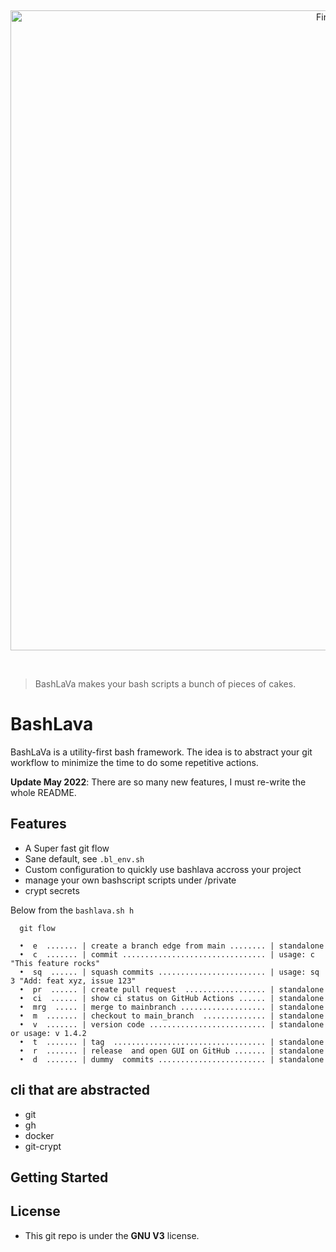 &nbsp;

<p align="center">
  <a href="https://github.com/firepress-org/bashlava">
    <img src="https://user-images.githubusercontent.com/6694151/74113494-746ee100-4b72-11ea-9601-bd7b1d786b41.jpg" width="1024px" alt="FirePress" />
  </a>
</p>

&nbsp;

> BashLaVa makes your bash scripts a bunch of pieces of cakes.

# BashLava

BashLaVa is a utility-first bash framework. The idea is to abstract your git workflow to minimize the time to do some repetitive actions.

**Update May 2022**: There are so many new features, I must re-write the whole README.

## Features

- A Super fast git flow
- Sane default, see `.bl_env.sh`
- Custom configuration to quickly use bashlava accross your project
- manage your own bashscript scripts under /private
- crypt secrets

Below from the `bashlava.sh h`

```
  git flow

  •  e  ....... | create a branch edge from main ........ | standalone
  •  c  ....... | commit ................................ | usage: c "This feature rocks"
  •  sq  ...... | squash commits ........................ | usage: sq 3 "Add: feat xyz, issue 123"
  •  pr  ...... | create pull request  .................. | standalone
  •  ci  ...... | show ci status on GitHub Actions ...... | standalone
  •  mrg  ..... | merge to mainbranch ................... | standalone
  •  m  ....... | checkout to main_branch  .............. | standalone
  •  v  ....... | version code .......................... | standalone or usage: v 1.4.2
  •  t  ....... | tag  .................................. | standalone
  •  r  ....... | release  and open GUI on GitHub ....... | standalone
  •  d  ....... | dummy  commits ........................ | standalone
```

## cli that are abstracted

- git
- gh
- docker
- git-crypt

## Getting Started

## License

- This git repo is under the **GNU V3** license.
